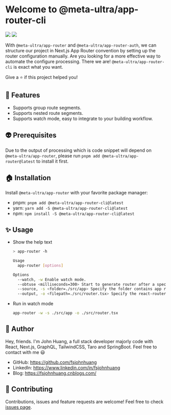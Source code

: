 # Welcome to @meta-ultra/app-router-cli

<div>
  <img style="display:inline;" src="https://img.shields.io/github/package-json/v/meta-ultra/app-router?filename=packages%2Fapp-router-cli%2Fpackage.json">
  <!-- <img style="display:inline;" src="https://img.shields.io/bundlephobia/min/%40meta-ultra/app-router-cli">
  <img style="display:inline;" src="https://img.shields.io/bundlejs/size/%40meta-ultra/app-router-cli"> -->
  <img style="display:inline;" src="https://img.shields.io/github/license/meta-ultra/app-router">
</div>

With `@meta-ultra/app-router` and `@meta-ultra/app-router-auth`, we can structure our project in Next.js App Router convention by setting up the router configuration manually. Are you looking for a more effective way to automate the configure processing. There we are! `@meta-ultra/app-router-cli` is exact what you want.

Give a ⭐️ if this project helped you!

## 🌟 Features

- Supports group route segments.
- Supports nested route segments.
- Supports watch mode, easy to integrate to your building workflow.

## :alien: Prerequisites

Due to the output of processing which is code snippet will depend on `@meta-ultra/app-router`, please run `pnpm add @meta-ultra/app-router@latest` to install it first.

## 🏠 Installation

Install `@meta-ultra/app-router` with your favorite package manager:

- pnpm: `pnpm add @meta-ultra/app-router-cli@latest`
- yarn: `yarn add -S @meta-ultra/app-router-cli@latest`
- npm: `npm install -S @meta-ultra/app-router-cli@latest`

## ✨ Usage

- Show the help text

  ```bash
  > app-router -h

  Usage
    app-router [options]

  Options
    --watch, -w Enable watch mode.
    --obtuse <milliseconds=300> Start to generate router after a specified milliseconds when changes finish.
    --source, -s <folder=./src/app> Specify the folder contains app router.
    --output, -o <filepath=./src/router.tsx> Specify the react-router-dom router file path.
  ```

- Run in watch mode

  ```bash
  app-router -w -s ./src/app -o ./src/router.tsx
  ```

## 👶 Author

Hey, friends. I'm John Huang, a full stack developer majorly code with React, Next.js, GraphQL, TailwindCSS, Taro and SpringBoot. Feel free to contact with me 😃

- GitHub: <https://github.com/fsjohnhuang>
- LinkedIn: <https://www.linkedin.com/in/fsjohnhuang>
- Blog: <https://fsjohnhuang.cnblogs.com/>

## 🤝 Contributing

Contributions, issues and feature requests are welcome!
Feel free to check [issues page](https://github.com/meta-ultra/app-router/issues).
